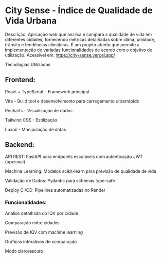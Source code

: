 # City Sense - Índice de Qualidade de Vida Urbana

Descrição: Aplicação web que analisa e compara a qualidade de vida em diferentes cidades, fornecendo métricas detalhadas sobre clima, umidade, trânsito e tendências climáticas.
É um projeto aberto que permite a implementação de variadas funcionalidades de acordo com o objetivo de utilização.
Acessível em: https://city-sense.vercel.app/

Tecnologias Utilizadas:

## Frontend:
React + TypeScript - Framework principal

Vite - Build tool e desenvolvimento para carregamento ultrarrápido

Recharts - Visualização de dados

Tailwind CSS - Estilização

Luxon - Manipulação de datas

## Backend:
API REST: FastAPI para endpoints escaláveis com autenticação JWT (opcional)

Machine Learning: Modelos scikit-learn para previsão de qualidade de vida

Validação de Dados: Pydantic para schemas type-safe

Deploy CI/CD: Pipelines automatizadas no Render

### Funcionalidades:

Análise detalhada do IQV por cidade

Comparação entre cidades

Previsão de IQV com machine learning

Gráficos interativos de comparação

Modo claro/escuro
